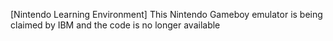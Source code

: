 [Nintendo Learning Environment]
This Nintendo Gameboy emulator is being claimed by IBM and the code is no longer available
